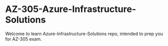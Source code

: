 # AZ-305-Azure-Infrastructure-Solutions

Welcome to learn Azure-Infrastructure-Solutions repo, intended to prep you for AZ-305 exam.